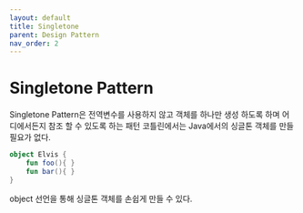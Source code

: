 ```yaml
---
layout: default
title: Singletone
parent: Design Pattern
nav_order: 2
---
```

# Singletone Pattern
Singletone Pattern은 전역변수를 사용하지 않고 객체를 하나만 생성 하도록 하며 어디에서든지 참조 할 수 있도록 하는 패턴
코틀린에서는 Java에서의 싱글톤 객체를 만들 필요가 없다.
```kotlin
object Elvis {
	fun foo(){ }
	fun bar(){ }
}
```
object 선언을 통해 싱글톤 객체를 손쉽게 만들 수 있다.